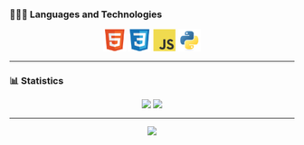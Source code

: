 ### 👨🏻‍💻 Languages and Technologies

<p align="center">
  <img src="https://raw.githubusercontent.com/devicons/devicon/master/icons/html5/html5-original.svg" width="40" height="40"/>
  <img src="https://raw.githubusercontent.com/devicons/devicon/master/icons/css3/css3-original.svg" width="40" height="40"/>
  <img src="https://raw.githubusercontent.com/devicons/devicon/master/icons/javascript/javascript-original.svg" width="40" height="40"/>
  <img src="https://raw.githubusercontent.com/devicons/devicon/master/icons/python/python-original.svg" width="40" height="40"/>
</p>

---

### 📊 Statistics

<p align="center">
  <img height="150em" src="https://github-readme-stats.vercel.app/api?username=rafssunny&show_icons=true&theme=dark&count_private=true"/>
  <img height="150em" src="https://github-readme-stats.vercel.app/api/top-langs/?username=rafssunny&layout=compact&theme=dark"/>
</p>

---

<p align="center">
  <img src="https://giffiles.alphacoders.com/221/221986.gif" width="400"/>
</p>

